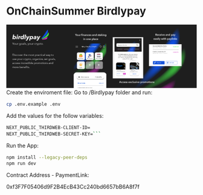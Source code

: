 # OnChainSummer Birdlypay
![Birdly Pay Banner](./BIRDLY_PAY_BANNER.jpg)
Create the enviroment file:
Go to /Birdlypay folder and run:

```bash
cp .env.example .env
```


Add the values for the follow variables:
```bash
NEXT_PUBLIC_THIRDWEB-CLIENT-ID=
NEXT_PUBLIC_THIRDWEB-SECRET-KEY=```
```


Run the App:

```bash
npm install --legacy-peer-deps
npm run dev
```


Contract Address - PaymentLink:

0xf3F7F05406d9F2B4EcB43Cc240bd6657bB6A8f7f


